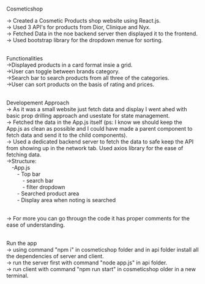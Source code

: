 Cosmeticshop

-> Created a Cosmetic Products shop website using React.js.<br />
-> Used 3 API's for products from Dior, Clinique and Nyx.<br />
-> Fetched Data in the noe backend server then displayed it to the frontend.<br />
-> Used bootstrap library for the dropdown menue for sorting.<br /><br />


Functionalities<br />
->Displayed products in a card format insie a grid.<br />
->User can toggle between brands category.<br />
->Search bar to search products from all three of the categories.<br />
->User can sort products on the basis of rating and prices.<br /><br />

Developement Approach<br />
-> As it was a small website just fetch data and display I went ahed with basic prop drilling approach and usestate for state management.<br />
-> Fetched the data in the App.js itself (ps: I know we should keep the App.js as clean as possible and I could have made a parent component to fetch data and send it to the child components).<br />
-> Used a dedicated backend server to fetch the data to safe keep the API from showing up in the network tab. Used axios library for the ease of fetching data.<br />
->Structure:<br />
                &emsp;-App.js<br />
                    &emsp;&emsp;- Top bar<br />
                        &emsp;&emsp;&emsp;- search bar<br />
                        &emsp;&emsp;&emsp;- filter dropdown<br />
                    &emsp;&emsp;- Searched product area<br />
                    &emsp;&emsp;- Display area when noting is searched<br /><br />
                
-> For more you can go througn the code it has proper comments for the ease of understanding.<br /><br />

Run the app<br />
-> using command "npm i" in cosmeticshop folder and in api folder install all the dependencies of server and client.<br />
-> run the server first with command "node app.js" in api folder.<br />
-> run client with command "npm run start" in cosmeticshop older in a new terminal.<br />

